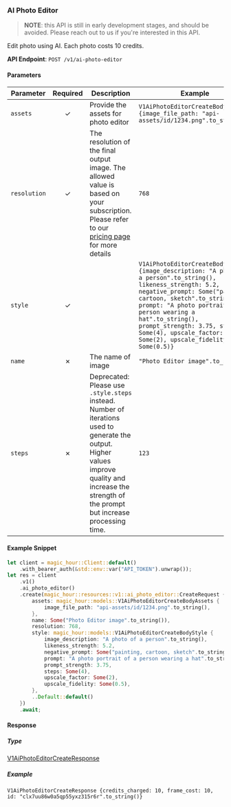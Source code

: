 
### AI Photo Editor <a name="create"></a>

> **NOTE**: this API is still in early development stages, and should be avoided. Please reach out to us if you're interested in this API. 

Edit photo using AI. Each photo costs 10 credits.

**API Endpoint**: `POST /v1/ai-photo-editor`

#### Parameters

| Parameter | Required | Description | Example |
|-----------|:--------:|-------------|--------|
| `assets` | ✓ | Provide the assets for photo editor | `V1AiPhotoEditorCreateBodyAssets {image_file_path: "api-assets/id/1234.png".to_string()}` |
| `resolution` | ✓ | The resolution of the final output image. The allowed value is based on your subscription. Please refer to our [pricing page](https://magichour.ai/pricing) for more details | `768` |
| `style` | ✓ |  | `V1AiPhotoEditorCreateBodyStyle {image_description: "A photo of a person".to_string(), likeness_strength: 5.2, negative_prompt: Some("painting, cartoon, sketch".to_string()), prompt: "A photo portrait of a person wearing a hat".to_string(), prompt_strength: 3.75, steps: Some(4), upscale_factor: Some(2), upscale_fidelity: Some(0.5)}` |
| `name` | ✗ | The name of image | `"Photo Editor image".to_string()` |
| `steps` | ✗ | Deprecated: Please use `.style.steps` instead. Number of iterations used to generate the output. Higher values improve quality and increase the strength of the prompt but increase processing time. | `123` |

#### Example Snippet

```rust
let client = magic_hour::Client::default()
    .with_bearer_auth(&std::env::var("API_TOKEN").unwrap());
let res = client
    .v1()
    .ai_photo_editor()
    .create(magic_hour::resources::v1::ai_photo_editor::CreateRequest {
        assets: magic_hour::models::V1AiPhotoEditorCreateBodyAssets {
            image_file_path: "api-assets/id/1234.png".to_string(),
        },
        name: Some("Photo Editor image".to_string()),
        resolution: 768,
        style: magic_hour::models::V1AiPhotoEditorCreateBodyStyle {
            image_description: "A photo of a person".to_string(),
            likeness_strength: 5.2,
            negative_prompt: Some("painting, cartoon, sketch".to_string()),
            prompt: "A photo portrait of a person wearing a hat".to_string(),
            prompt_strength: 3.75,
            steps: Some(4),
            upscale_factor: Some(2),
            upscale_fidelity: Some(0.5),
        },
        ..Default::default()
    })
    .await;
```

#### Response

##### Type
[V1AiPhotoEditorCreateResponse](/src/models/v1_ai_photo_editor_create_response.rs)

##### Example
`V1AiPhotoEditorCreateResponse {credits_charged: 10, frame_cost: 10, id: "clx7uu86w0a5qp55yxz315r6r".to_string()}`

